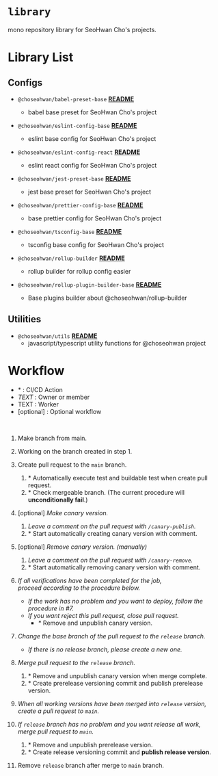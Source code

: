 # `library`

mono repository library for SeoHwan Cho's projects.

# Library List

## Configs

- `@choseohwan/babel-preset-base` **[README](./packages/babel-preset-base/README.md)**
   - babel base preset for SeoHwan Cho's project


- `@choseohwan/eslint-config-base` **[README](./packages/eslint-config-base/README.md)**
  - eslint base config for SeoHwan Cho's project


- `@choseohwan/eslint-config-react` **[README](./packages/eslint-config-react/README.md)**
  - eslint react config for SeoHwan Cho's project


- `@choseohwan/jest-preset-base` **[README](./packages/jest-preset-base/README.md)**
  - jest base preset for SeoHwan Cho's project


- `@choseohwan/prettier-config-base` **[README](./packages/prettier-config-base/README.md)**
  - base prettier config for SeoHwan Cho's project


- `@choseohwan/tsconfig-base` **[README](./packages/tsconfig-base/README.md)**
  - tsconfig base config for SeoHwan Cho's project
  

- `@choseohwan/rollup-builder` **[README](./packages/rollup-builder/README.md)**
  - rollup builder for rollup config easier
  

- `@choseohwan/rollup-plugin-builder-base` **[README](./packages/rollup-plugin-builder-base/README.md)**
  - Base plugins builder about @choseohwan/rollup-builder


## Utilities

- `@choseohwan/utils` **[README](./packages/utils/README.md)**
  - javascript/typescript utility functions for @choseohwan project

# Workflow

- \* : CI/CD Action
- *TEXT* : Owner or member
- TEXT : Worker
- \[optional\] : Optional workflow

<br>

1. Make branch from main.


2. Working on the branch created in step 1.


3. Create pull request to the `main` branch.
   1. \* Automatically execute test and buildable test when create pull request.
   2. \* Check mergeable branch. (The current procedure will **unconditionally fail**.)


4. \[optional\] *Make canary version.*
   1. *Leave a comment on the pull request with `/canary-publish`.*
   2. \* Start automatically creating canary version with comment.


5. \[optional\] *Remove canary version. (manually)*
   1. *Leave a comment on the pull request with `/canary-remove`.*
   2. \* Start automatically removing canary version with comment.


6. *If all verifications have been completed for the job, <br>
   proceed according to the procedure below.*
   - *If the work has no problem and you want to deploy, follow the procedure in #7.*
   - *If you want reject this pull request, close pull request.*
     - \* Remove and unpublish canary version.


7. *Change the base branch of the pull request to the `release` branch.*
   - *If there is no release branch, please create a new one.*


8. *Merge pull request to the `release` branch.*
   1. \* Remove and unpublish canary version when merge complete. 
   2. \* Create prerelease versioning commit and publish prerelease version.


9. *When all working versions have been merged into `release` version,<br> 
   create a pull request to `main`.*


10. *If `release` branch has no problem and you want release all work, <br>
    merge pull request to `main`.*
    1. \* Remove and unpublish prerelease version.
    2. \* Create release versioning commit and **publish release version**.


11. Remove `release` branch after merge to `main` branch.
